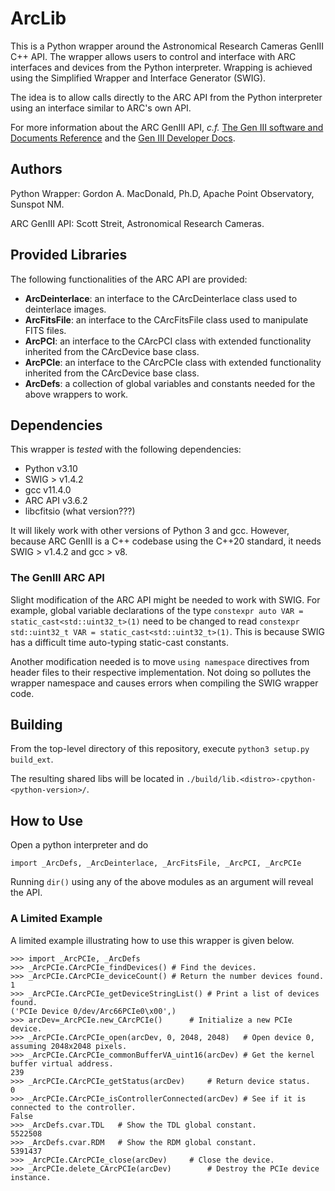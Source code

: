 # ArcLib

This is a Python wrapper around the Astronomical Research Cameras GenIII C++ API. The wrapper allows users to control and interface with ARC interfaces and devices from the Python interpreter. Wrapping is achieved using the Simplified Wrapper and Interface Generator (SWIG).

The idea is to allow calls directly to the ARC API from the Python interpreter using an interface similar to ARC's own API.

For more information about the ARC GenIII API, *c.f.* [The Gen III software and Documents Reference](http://www.astro-cam.com/Gen3Software.php) and the [Gen III Developer Docs](http://www.astro-cam.com/DOCUMENTS/GenIII/arc_api/v3.6.2/).

## Authors

Python Wrapper: Gordon A. MacDonald, Ph.D, Apache Point Observatory, Sunspot NM.

ARC GenIII API: Scott Streit, Astronomical Research Cameras.

## Provided Libraries

The following functionalities of the ARC API are provided:

+ **ArcDeinterlace**: an interface to the CArcDeinterlace class used to deinterlace images.
+ **ArcFitsFile**: an interface to the CArcFitsFile class used to manipulate FITS files.
+ **ArcPCI**: an interface to the CArcPCI class with extended functionality inherited from the CArcDevice base class.
+ **ArcPCIe**: an interface to the CArcPCIe class with extended functionality inherited from the CArcDevice base class.
+ **ArcDefs**: a collection of global variables and constants needed for the above wrappers to work. 

## Dependencies

This wrapper is *tested* with the following dependencies:

+ Python v3.10
+ SWIG > v1.4.2
+ gcc v11.4.0
+ ARC API v3.6.2
+ libcfitsio (what version???)

It will likely work with other versions of Python 3 and gcc. However, because ARC GenIII is a C++ codebase using the C++20 standard, it needs SWIG > v1.4.2 and gcc > v8.

### The GenIII ARC API

Slight modification of the ARC API might be needed to work with SWIG. For example, global variable declarations of the type ```constexpr auto VAR = static_cast<std::uint32_t>(1)``` need to be changed to read ```constexpr std::uint32_t VAR = static_cast<std::uint32_t>(1)```. This is because SWIG has a difficult time auto-typing static-cast constants.

Another modification needed is to move ```using namespace``` directives from header files to their respective implementation. Not doing so pollutes the wrapper namespace and causes errors when compiling the SWIG wrapper code.

## Building

From the top-level directory of this repository, execute ```python3 setup.py build_ext```.

The resulting shared libs will be located in ```./build/lib.<distro>-cpython-<python-version>/```.

## How to Use

Open a python interpreter and do

```import _ArcDefs, _ArcDeinterlace, _ArcFitsFile, _ArcPCI, _ArcPCIe```

Running ```dir()``` using any of the above modules as an argument will reveal the API.

### A Limited Example

A limited example illustrating how to use this wrapper is given below.

```
>>> import _ArcPCIe, _ArcDefs
>>> _ArcPCIe.CArcPCIe_findDevices()	# Find the devices.
>>> _ArcPCIe.CArcPCIe_deviceCount()	# Return the number devices found.
1
>>> _ArcPCIe.CArcPCIe_getDeviceStringList()	# Print a list of devices found.
('PCIe Device 0/dev/Arc66PCIe0\x00',)
>>> arcDev=_ArcPCIe.new_CArcPCIe()		# Initialize a new PCIe device.
>>> _ArcPCIe.CArcPCIe_open(arcDev, 0, 2048, 2048)	# Open device 0, assuming 2048x2048 pixels.
>>> _ArcPCIe.CArcPCIe_commonBufferVA_uint16(arcDev)	# Get the kernel buffer virtual address.
239
>>> _ArcPCIe.CArcPCIe_getStatus(arcDev)		# Return device status.
0
>>> _ArcPCIe.CArcPCIe_isControllerConnected(arcDev)	# See if it is connected to the controller.
False
>>> _ArcDefs.cvar.TDL	# Show the TDL global constant.
5522508
>>> _ArcDefs.cvar.RDM	# Show the RDM global constant.
5391437
>>> _ArcPCIe.CArcPCIe_close(arcDev)		# Close the device.
>>> _ArcPCIe.delete_CArcPCIe(arcDev)		# Destroy the PCIe device instance.
```

